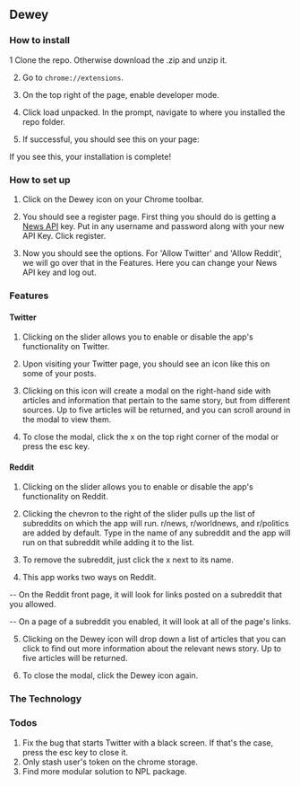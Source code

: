 ## Dewey
### How to install
1 Clone the repo. Otherwise download the .zip and unzip it.

2. Go to ```chrome://extensions```. 

3. On the top right of the page, enable developer mode. 

4. Click load unpacked. In the prompt, navigate to where you installed the repo folder. 

5. If successful, you should see this on your page:

If you see this, your installation is complete! 

### How to set up
1. Click on the Dewey icon on your Chrome toolbar. 

2. You should see a register page. First thing you should do is getting a [News API](https://newsapi.org/) key. Put in any username
and password along with your new API Key. Click register. 

3. Now you should see the options. For 'Allow Twitter' and 'Allow Reddit', we will go over that in the Features.
Here you can change your News API key and log out. 

### Features

#### Twitter
1. Clicking on the slider allows you to enable or disable the app's functionality on Twitter. 

2. Upon visiting your Twitter page, you should see an icon like this on some of your posts. 

3. Clicking on this icon will create a modal on the right-hand side with articles and information that pertain to the same story,
   but from different sources. Up to five articles will be returned, and you can scroll around in the modal to view them. 
   
4. To close the modal, click the x on the top right corner of the modal or press the esc key. 

#### Reddit
1. Clicking on the slider allows you to enable or disable the app's functionality on Reddit. 

2. Clicking the chevron to the right of the slider pulls up the list of subreddits on which the app will run. 
   r/news, r/worldnews, and r/politics are added by default. 
   Type in the name of any subreddit and the app will run on that subreddit while adding it to the list. 
   
3. To remove the subreddit, just click the x next to its name. 

4. This app works two ways on Reddit.

-- On the Reddit front page, it will look for links posted on a subreddit that you allowed. 

-- On a page of a subreddit you enabled, it will look at all of the page's links.

5. Clicking on the Dewey icon will drop down a list of articles that you can click to find out more information about the relevant
   news story. Up to five articles will be returned. 
   
6. To close the modal, click the Dewey icon again. 

### The Technology

### Todos
1. Fix the bug that starts Twitter with a black screen. If that's the case, press the esc key to close it. 
2. Only stash user's token on the chrome storage. 
3. Find more modular solution to NPL package. 
